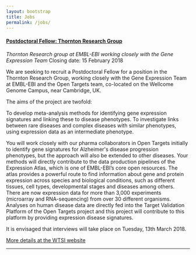 ```yaml
---
layout: bootstrap
title: Jobs
permalink: /jobs/
---
```


#### [Postdoctoral Fellow: Thornton Research Group](https://www.embl.de/jobs/searchjobs/index.php?ref=EBI_01119&newlang=1&loc%5B%5D=2)
*Thornton Research group at EMBL-EBI working closely with the Gene Expression Team*
Closing date: 15 February 2018

We are seeking to recruit a Postdoctoral Fellow for a position in the Thornton Research Group, working closely with the Gene Expression Team at EMBL-EBI and the Open Targets team, co-located on the Wellcome Genome Campus, near Cambridge, UK.

The aims of the project are twofold:

To develop meta-analysis methods for identifying gene expression signatures and linking these to disease phenotypes.
To investigate links between rare diseases and complex diseases with similar phenotypes, using expression data as an intermediate phenotype.

You will work closely with our pharma collaborators in Open Targets initially to identify gene signatures for Alzheimer's disease progression phenotypes, but the approach will also be extended to other diseases. Your methods will directly contribute to the data production pipelines of the Expression Atlas, which is one of EMBL-EBI’s core open resources. The atlas provides a powerful route to find information about gene and protein expression across species and biological conditions, such as different tissues, cell types, developmental stages and diseases among others. There are now expression data for more than 3,000 experiments (microarray and RNA-sequencing) from over 30 different organisms. Analyses on human disease data are directly fed into the Target Validation Platform of the Open Targets project and this project will contribute to this platform by providing expression disease signatures.

It is envisaged that interviews will take place on Tuesday, 13th March 2018.

[More details at the WTSI website](https://jobs.sanger.ac.uk/wd/plsql/wd_portal.show_job?p_web_site_id=1764&p_web_page_id=324029)

***


